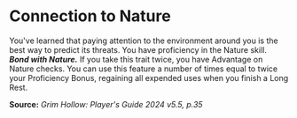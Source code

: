 # Connection to Nature

You've learned that paying attention to the environment around you is the best way to predict its threats. You have proficiency in the Nature skill.  
***Bond with Nature.*** If you take this trait twice, you have Advantage on Nature checks. You can use this feature a number of times equal to twice your Proficiency Bonus, regaining all expended uses when you finish a Long Rest.

**Source:** *Grim Hollow: Player's Guide 2024 v5.5, p.35*